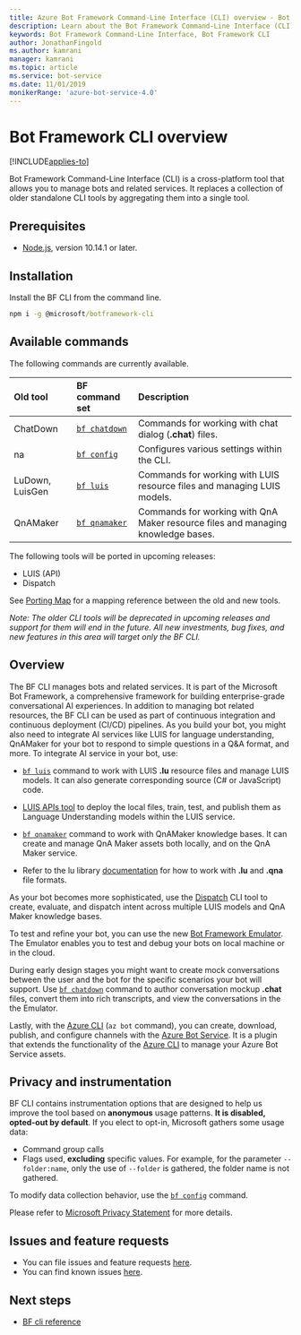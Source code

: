 ```yaml
---
title: Azure Bot Framework Command-Line Interface (CLI) overview - Bot Service
description: Learn about the Bot Framework Command-Line Interface (CLI).
keywords: Bot Framework Command-Line Interface, Bot Framework CLI
author: JonathanFingold
ms.author: kamrani
manager: kamrani
ms.topic: article
ms.service: bot-service
ms.date: 11/01/2019
monikerRange: 'azure-bot-service-4.0'
---
```


# Bot Framework CLI overview

[!INCLUDE[applies-to](../includes/applies-to.md)]

Bot Framework Command-Line Interface (CLI) is a cross-platform tool that allows you to manage bots and related services. It replaces a collection of older standalone CLI tools by aggregating them into a single tool.

## Prerequisites

* [Node.js](https://nodejs.org/), version 10.14.1 or later.

## Installation

Install the BF CLI from the command line.

```cmd
npm i -g @microsoft/botframework-cli
```

## Available commands

The following commands are currently available.

| Old tool | BF command set | Description
| :--- | :--- | :---
| ChatDown | [`bf chatdown`](https://github.com/microsoft/botframework-cli/tree/master/packages/cli#bf-chatdown) | Commands for working with chat dialog (**.chat**) files.
| na | [`bf config`](https://github.com/microsoft/botframework-cli/tree/master/packages/cli#bf-config) | Configures various settings within the CLI.
| LuDown, LuisGen | [`bf luis`](https://github.com/microsoft/botframework-cli/tree/master/packages/cli#bf-luis) | Commands for working with LUIS resource files and managing LUIS models.
| QnAMaker | [`bf qnamaker`](https://github.com/microsoft/botframework-cli/tree/master/packages/cli#bf-qnamaker) | Commands for working with QnA Maker resource files and managing knowledge bases.

The following tools will be ported in upcoming releases:

* LUIS (API)
* Dispatch

See [Porting Map](https://github.com/microsoft/botframework-cli/blob/master/PortingMap.md) for a mapping reference between the old and new tools.

_Note: The older CLI tools will be deprecated in upcoming releases and support for them will end in the future.
All new investments, bug fixes, and new features in this area will target only the BF CLI._

## Overview

The BF CLI manages bots and related services. It is part of the Microsoft Bot Framework, a comprehensive framework for building enterprise-grade conversational AI experiences. In addition to managing bot related resources, the BF CLI can be used as part of continuous integration and continuous deployment (CI/CD) pipelines. As you build your bot, you might also need to integrate AI services like LUIS for language understanding, QnAMaker for your bot to respond to simple questions in a Q&A format, and more. To integrate AI service in your bot, use:

* [`bf luis`](bf-cli-reference.md#bf-luis) command to work with LUIS **.lu** resource files and manage LUIS models. It can also generate corresponding source (C# or JavaScript) code.
* [LUIS APIs tool](https://github.com/microsoft/botbuilder-tools/tree/master/packages/LUIS/readme.md) to deploy the local files, train, test, and publish them as Language Understanding models within the LUIS service.
* [`bf qnamaker`](bf-cli-reference.md#bf-qnamaker) command to work with QnAMaker knowledge bases. It can create and manage QnA Maker assets both locally, and on the QnA Maker service.

* Refer to the lu library [documentation](https://github.com/microsoft/botframework-cli/tree/master/packages/lu/README.md) for how to work with **.lu** and **.qna** file formats.

As your bot becomes more sophisticated, use the [Dispatch](https://github.com/Microsoft/botbuilder-tools/tree/master/packages/Dispatch) CLI tool to create, evaluate, and dispatch intent across multiple LUIS models and QnA Maker knowledge bases.

To test and refine your bot, you can use the new [Bot Framework Emulator](https://github.com/Microsoft/BotFramework-Emulator/releases). The Emulator enables you to test and debug your bots on local machine or in the cloud.

During early design stages you might want to create mock conversations between the user and the bot for the specific scenarios your bot will support. Use [`bf chatdown`](bf-cli-reference.md#bf-chatdown) command to author conversation mockup **.chat** files, convert them into rich transcripts, and view the conversations in the the Emulator.

Lastly, with the [Azure CLI](https://github.com/microsoft/botframework-cli/blob/master/AzureCli.md) (`az bot` command), you can create, download, publish, and configure channels with the [Azure Bot Service](https://azure.microsoft.com/services/bot-service/). It is a plugin that extends the functionality of the [Azure CLI](https://docs.microsoft.com/cli/azure/install-azure-cli?view=azure-cli-latest) to manage your Azure Bot Service assets.

## Privacy and instrumentation
BF CLI contains instrumentation options that are designed to help us improve the tool based on **anonymous** usage patterns. __It is disabled, opted-out by default__. If you elect to opt-in, Microsoft gathers some usage data:

* Command group calls
* Flags used, **excluding** specific values. For example, for the parameter `--folder:name`, only the use of `--folder` is gathered, the folder name is not gathered.

To modify data collection behavior, use the [`bf config`](bf-cli-reference.md#bf-config) command.

Please refer to [Microsoft Privacy Statement](https://privacy.microsoft.com/privacystatement) for more details.  

## Issues and feature requests

* You can file issues and feature requests [here](https://github.com/microsoft/botframework-cli/issues).
* You can find known issues [here](https://github.com/microsoft/botframework-cli/labels/known-issues).

## Next steps

* [BF cli reference](bf-cli-reference.md)
